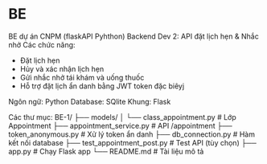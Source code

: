 # BE
BE dự án CNPM (flaskAPI Pyhthon)
Backend Dev 2: API đặt lịch hẹn & Nhắc nhở
Các chức năng:
- Đặt lịch hẹn
- Hủy và xác nhận lịch hẹn 
- Gửi nhắc nhở tái khám và uống thuốc
- Hỗ trợ đặt lịch ẩn danh bằng JWT token đặc biêyj

Ngôn ngữ: Python
Database: SQlite
Khung: Flask

Các thư mục:
BE-1/
├── models/
│ └── class_appointment.py # Lớp Appointment
├── appointment_service.py # API /appointment
├── token_anonymous.py # Xử lý token ẩn danh
├── db_connection.py # Hàm kết nối database
├── test_appointment_post.py # Test API (tùy chọn)
├── app.py # Chạy Flask app
└── README.md # Tài liệu mô tả
